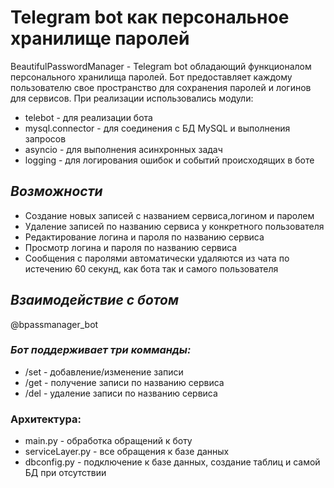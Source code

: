 # Telegram bot как персональное хранилище паролей
BeautifulPasswordManager - Telegram bot обладающий функционалом персонального хранилища паролей.
Бот предоставляет каждому пользователю свое пространство для сохранения паролей и логинов для сервисов.
При реализации использовались модули:

- telebot - для реализации бота
- mysql.connector - для соединения с БД MySQL и выполнения запросов
- asyncio - для выполнения асинхронных задач
- logging - для логирования ошибок и событий происходящих в боте
## **_Возможности_**

- Создание новых записей с названием сервиса,логином и паролем
- Удаление записей по названию сервиса у конкретного пользователя
- Редактирование логина и пароля по названию сервиса
- Просмотр логина и пароля по названию сервиса
- Сообщения с паролями автоматически удаляются из чата по истечению 60 секунд, как бота так и самого пользователя


## **_Взаимодействие с ботом_**
@bpassmanager_bot

### **_Бот поддерживает три комманды:_**

- /set - добавление/изменение записи
- /get - получение записи по названию сервиса
- /del - удаление записи по названию сервиса

### Архитектура:

- main.py - обработка обращений к боту
- serviceLayer.py - все обращения к базе данных
- dbconfig.py - подключение к базе данных, создание таблиц и самой БД при отсутствии





